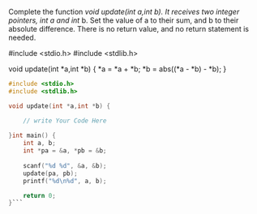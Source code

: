 Complete the function *void update(int *a,int *b)*. It receives two integer pointers, int* a and int* b. Set the value of a to their sum, and b to their absolute difference. There is no return value, and no return statement is needed.

#include <stdio.h>
#include <stdlib.h>

void update(int *a,int *b) {
    *a = *a + *b;
    *b = abs((*a - *b) - *b); 
}

``` c 
#include <stdio.h>
#include <stdlib.h>

void update(int *a,int *b) {

    // write Your Code Here
  
}int main() {
    int a, b;
    int *pa = &a, *pb = &b;
    
    scanf("%d %d", &a, &b);
    update(pa, pb);
    printf("%d\n%d", a, b);

    return 0;
}```